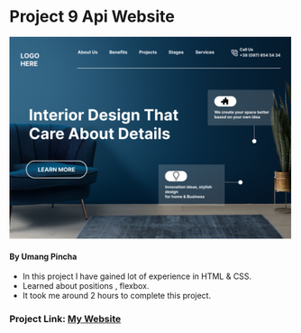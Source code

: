 # Project 9 Api Website

![My Imge](./10.png)


#### By Umang Pincha

- In this project I have gained lot of experience in HTML & CSS.
- Learned about positions , flexbox.
- It took me around 2 hours to complete this project.

### Project Link: [My Website](https://interior-design-template.netlify.app/)